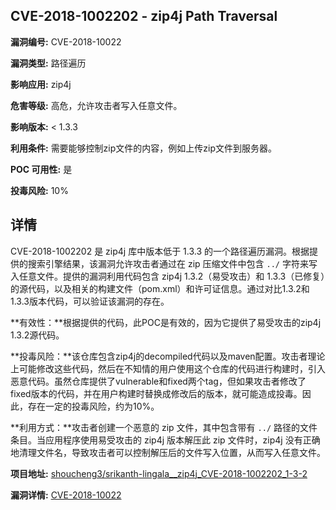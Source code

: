 ## CVE-2018-1002202 - zip4j Path Traversal

**漏洞编号:** CVE-2018-10022

**漏洞类型:** 路径遍历

**影响应用:** zip4j

**危害等级:** 高危，允许攻击者写入任意文件。

**影响版本:** < 1.3.3

**利用条件:** 需要能够控制zip文件的内容，例如上传zip文件到服务器。

**POC 可用性:** 是

**投毒风险:** 10%

## 详情

CVE-2018-1002202 是 zip4j 库中版本低于 1.3.3 的一个路径遍历漏洞。根据提供的搜索引擎结果，该漏洞允许攻击者通过在 zip 压缩文件中包含 `../` 字符来写入任意文件。提供的漏洞利用代码包含 zip4j 1.3.2（易受攻击）和 1.3.3（已修复）的源代码，以及相关的构建文件（pom.xml）和许可证信息。通过对比1.3.2和1.3.3版本代码，可以验证该漏洞的存在。

**有效性：**根据提供的代码，此POC是有效的，因为它提供了易受攻击的zip4j 1.3.2源代码。

**投毒风险：**该仓库包含zip4j的decompiled代码以及maven配置。攻击者理论上可能修改这些代码，然后在不知情的用户使用这个仓库的代码进行构建时，引入恶意代码。虽然仓库提供了vulnerable和fixed两个tag，但如果攻击者修改了fixed版本的代码，并在用户构建时替换成修改后的版本，就可能造成投毒。因此，存在一定的投毒风险，约为10%。

**利用方式：**攻击者创建一个恶意的 zip 文件，其中包含带有 `../` 路径的文件条目。当应用程序使用易受攻击的 zip4j 版本解压此 zip 文件时，zip4j 没有正确地清理文件名，导致攻击者可以控制解压后的文件写入位置，从而写入任意文件。

**项目地址:** [shoucheng3/srikanth-lingala__zip4j_CVE-2018-1002202_1-3-2](https://github.com/shoucheng3/srikanth-lingala__zip4j_CVE-2018-1002202_1-3-2)

**漏洞详情:** [CVE-2018-10022](https://nvd.nist.gov/vuln/detail/CVE-2018-10022)